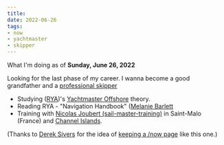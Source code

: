 ```yaml
---
title: 
date: 2022-06-26
tags:
- now
- yachtmaster
- skipper
---
```


What I'm doing as of **Sunday, June 26, 2022**

Looking for the last phase of my career. I wanna become a good grandfather and a [professional skipper](https://ducamp.me/Sea_captain#Skipper)

- Studying ([RYA](https://ducamp.me/RYA))'s [Yachtmaster Offshore](https://ducamp.me/Yachtmaster) theory.
- Reading RYA - "Navigation Handbook" ([Melanie Barlett](https://ducamp.me/Melanie_Barlett)
- Training with [Nicolas Joubert (sail-master-training)](https://sail-master-training.com) in Saint-Malo (France) and [Channel Islands](https://ducamp.me/Channel_Islands).

(Thanks to [Derek Sivers](https://sive.rs/) for the idea of [keeping a /now page](https://nownownow.com/about) like this one.)


